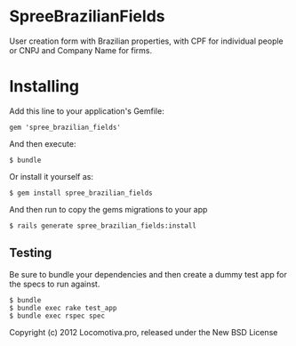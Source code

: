 SpreeBrazilianFields
====================

User creation form with Brazilian properties, with CPF for individual people or CNPJ and Company Name for firms.


Installing
=======

Add this line to your application's Gemfile:

    gem 'spree_brazilian_fields'

And then execute:

    $ bundle

Or install it yourself as:

    $ gem install spree_brazilian_fields


And then run to copy the gems migrations to your app

    $ rails generate spree_brazilian_fields:install

Testing
-------

Be sure to bundle your dependencies and then create a dummy test app for the specs to run against.

    $ bundle
    $ bundle exec rake test_app
    $ bundle exec rspec spec


Copyright (c) 2012 Locomotiva.pro, released under the New BSD License
